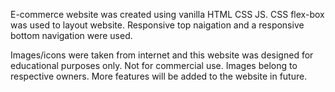 E-commerce website was created using vanilla HTML CSS JS. CSS flex-box was used to layout website. Responsive top naigation and a responsive bottom navigation were used.

Images/icons were taken from internet and this website was designed for educational purposes only. Not for commercial use. Images belong to respective owners. More features will be added to the website in future.

